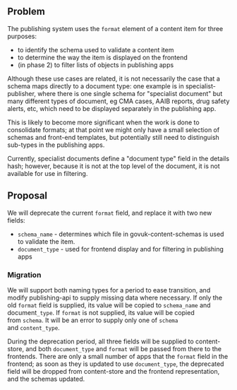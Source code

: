## Problem

The publishing system uses the&nbsp;`format` element of a content item for three purposes:

- to identify the schema used to validate a content item
- to determine the way the item is displayed on the frontend
- (in phase 2) to filter lists of objects in publishing apps

Although these use cases are related, it is not necessarily the case that a schema maps directly to a document type: one example is in specialist-publisher, where there is one single schema for "specialist document" but many different types of document, eg CMA cases, AAIB reports, drug safety alerts, etc, which need to be displayed separately in the publishing app.

This is likely to become more significant when the work is done to consolidate formats; at that point we might only have a small selection of schemas and front-end templates, but potentially still need to distinguish sub-types in the publishing apps.

Currently, specialist documents define a "document type" field in the details hash; however, because it is not at the top level of the document, it is not available for use in filtering.

## Proposal

We will deprecate the current `format` field, and replace it with two new fields:

- `schema_name`&nbsp;- determines which file in govuk-content-schemas is used to validate the item.
- `document_type` - used for frontend display and for filtering in publishing apps&nbsp;

### Migration

We will support both naming types for a period to ease transition, and modify publishing-api to supply missing data where necessary. If only the old&nbsp;`format` field is supplied, its value will be copied to&nbsp;`schema_name` and document`_type`. If&nbsp;`format` is not supplied, its value will be copied from&nbsp;`schema`. It will be an error to supply only one of&nbsp;`schema` and&nbsp;`content_type`.

During the deprecation period, all three fields will be supplied to content-store, and both `document_type`&nbsp;and&nbsp;`format` will be passed from there to the frontends. There are only a small number of apps that the `format`&nbsp;field in the frontend; as soon as they is updated to use `document_type`, the deprecated field will be dropped from content-store and the frontend representation, and the schemas updated.

&nbsp;

&nbsp;

